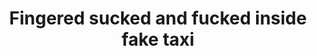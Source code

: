 ---
layout: post
title: Fingered sucked and fucked inside fake taxi
duration: '10:00'
view: 215
rate: 2
video: 'https://flashservice.xvideos.com/embedframe/20459817'
priority: 0.9
changefreq: daily
---